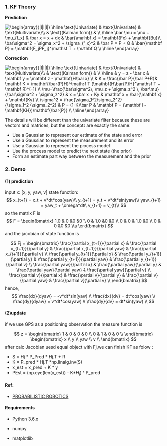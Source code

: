 
### 1. KF Theory

**Prediction**

<img src="https://latex.codecogs.com/png.latex?\begin{array}{|l|l|l|}&space;\hline&space;\text{Univariate}&space;&&space;\text{Univariate}&space;&&space;\text{Multivariate}\\&space;&&space;\text{(Kalman&space;form)}&space;&&space;\\&space;\hline&space;\bar&space;\mu&space;=&space;\mu&space;&plus;&space;\mu_{f_x}&space;&&space;\bar&space;x&space;=&space;x&space;&plus;&space;dx&space;&&space;\bar{\mathbf&space;x}&space;=&space;\mathbf{Fx}&space;&plus;&space;\mathbf{Bu}\\&space;\bar\sigma^2&space;=&space;\sigma_x^2&space;&plus;&space;\sigma_{f_x}^2&space;&&space;\bar&space;P&space;=&space;P&space;&plus;&space;Q&space;&&space;\bar{\mathbf&space;P}&space;=&space;\mathbf{F_jPF_j}^\mathsf&space;T&space;&plus;&space;\mathbf&space;Q&space;\\&space;\hline&space;\end{array}" title="\begin{array}{|l|l|l|} \hline \text{Univariate} & \text{Univariate} & \text{Multivariate}\\ & \text{(Kalman form)} & \\ \hline \bar \mu = \mu + \mu_{f_x} & \bar x = x + dx & \bar{\mathbf x} = \mathbf{Fx} + \mathbf{Bu}\\ \bar\sigma^2 = \sigma_x^2 + \sigma_{f_x}^2 & \bar P = P + Q & \bar{\mathbf P} = \mathbf{F_jPF_j}^\mathsf T + \mathbf Q \\ \hline \end{array}" />

**Correction**

<img src="https://latex.codecogs.com/png.latex?\begin{array}{|l|l|l|}&space;\hline&space;\text{Univariate}&space;&&space;\text{Univariate}&space;&&space;\text{Multivariate}\\&space;&&space;\text{(Kalman&space;form)}&space;&&space;\\&space;\hline&space;&&space;y&space;=&space;z&space;-&space;\bar&space;x&space;&&space;\mathbf&space;y&space;=&space;\mathbf&space;z&space;-&space;\mathbf{H\bar&space;x}&space;\\&space;&&space;K&space;=&space;\frac{\bar&space;P}{\bar&space;P&plus;R}&&space;\mathbf&space;K&space;=&space;\mathbf{\bar{P}H}^\mathsf&space;T&space;(\mathbf{H\bar{P}H}^\mathsf&space;T&space;&plus;&space;\mathbf&space;R)^{-1}&space;\\&space;\mu=\frac{\bar\sigma^2\,&space;\mu_z&space;&plus;&space;\sigma_z^2&space;\,&space;\bar\mu}&space;{\bar\sigma^2&space;&plus;&space;\sigma_z^2}&space;&&space;x&space;=&space;\bar&space;x&space;&plus;&space;Ky&space;&&space;\mathbf&space;x&space;=&space;\bar{\mathbf&space;x}&space;&plus;&space;\mathbf{Ky}&space;\\&space;\sigma^2&space;=&space;\frac{\sigma_1^2\sigma_2^2}{\sigma_1^2&plus;\sigma_2^2}&space;&&space;P&space;=&space;(1-K)\bar&space;P&space;&&space;\mathbf&space;P&space;=&space;(\mathbf&space;I&space;-&space;\mathbf{KH})\mathbf{\bar{P}}&space;\\&space;\hline&space;\end{array}" title="\begin{array}{|l|l|l|} \hline \text{Univariate} & \text{Univariate} & \text{Multivariate}\\ & \text{(Kalman form)} & \\ \hline & y = z - \bar x & \mathbf y = \mathbf z - \mathbf{H\bar x} \\ & K = \frac{\bar P}{\bar P+R}& \mathbf K = \mathbf{\bar{P}H}^\mathsf T (\mathbf{H\bar{P}H}^\mathsf T + \mathbf R)^{-1} \\ \mu=\frac{\bar\sigma^2\, \mu_z + \sigma_z^2 \, \bar\mu} {\bar\sigma^2 + \sigma_z^2} & x = \bar x + Ky & \mathbf x = \bar{\mathbf x} + \mathbf{Ky} \\ \sigma^2 = \frac{\sigma_1^2\sigma_2^2}{\sigma_1^2+\sigma_2^2} & P = (1-K)\bar P & \mathbf P = (\mathbf I - \mathbf{KH})\mathbf{\bar{P}} \\ \hline \end{array}" />

The details will be different than the univariate filter because these are vectors and matrices, but the concepts are exactly the same: 

-  Use a Gaussian to represent our estimate of the state and error
-  Use a Gaussian to represent the measurement and its error
-  Use a Gaussian to represent the process model
-  Use the process model to predict the next state (the prior)
-  Form an estimate part way between the measurement and the prior

### 2. Demo
#### (1) prediction
input x: [x, y, yaw, v]
state function: 
$$
x_{t+1} = x_t + v*dt*cos(yaw)\\
y_{t+1} = y_t + v*dt*sin(yaw)\\
yaw_{t+1} = yaw_t + \omega*dt\\
v_{t+1} =  v_{t}\\
$$
so the matrix F is 
$$
F = \begin{bmatrix}
1.0 & 0 &0 &0 \\
0 & 1.0 &0 &0 \\
0 & 0 & 1.0 &0 \\
0 & 0 &0 &0 \\a
\end{bmatrix}
$$
and the jacobian  of state function is 

$$
Fj = \begin{bmatrix}
\frac{\partial x_{t+1}}{\partial x} & \frac{\partial x_{t+1}}{\partial y} & \frac{\partial x_{t+1}}{\partial yaw} & \frac{\partial x_{t+1}}{\partial v} \\
\frac{\partial y_{t+1}}{\partial x} & \frac{\partial y_{t+1}}{\partial y} & \frac{\partial y_{t+1}}{\partial yaw} & \frac{\partial y_{t+1}}{\partial v} \\
\frac{\partial yaw}{\partial x} & \frac{\partial yaw}{\partial y} & \frac{\partial yaw}{\partial yaw} & \frac{\partial yaw}{\partial v} \\
\frac{\partial v}{\partial x} & \frac{\partial v}{\partial y} & \frac{\partial v}{\partial yaw} & \frac{\partial v}{\partial v} \\
\end{bmatrix}
$$
hence, 
$$
\frac{dx}{dyaw} = -v*dt*sin(yaw) \\
\frac{dx}{dv} = dt*cos(yaw) \\
\frac{dy}{dyaw} = v*dt*cos(yaw) \\
\frac{dy}{dv} = dt*sin(yaw) \\
$$
#### (2)update
if we use GPS as a positioning observation
the measure function is 

$$
z = \begin{bmatrix}
1 & 0 & 0 & 0 \\
0 & 1 & 0 & 0 \\
\end{bmatrix} 
\begin{bmatrix}
x \\ y \\ yaw \\ v \\
\end{bmatrix} 
$$
after calc Jacobian uesd equal object with Fj,we can finish KF as folow :
- S = Hj * P_Pred * Hj.T + R 
- K = P_pred * Hj.T  *np.linalg.inv(S)
- x_est = x_pred + K * y 
- PEst = (np.eye(len(x_est)) - K*$H_j$) $*$ P_pred 

#### Ref:
- [PROBABILISTIC ROBOTICS](http://www.probabilistic-robotics.org/)

#### Requirements

- Python 3.6.x

- numpy

- matplotlib


